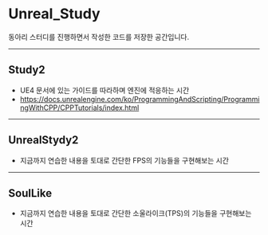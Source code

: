 # Unreal_Study
동아리 스터디를 진행하면서 작성한 코드를 저장한 공간입니다.

---
## Study2
+ UE4 문서에 있는 가이드를 따라하며 엔진에 적응하는 시간
+ https://docs.unrealengine.com/ko/ProgrammingAndScripting/ProgrammingWithCPP/CPPTutorials/index.html

---
## UnrealStydy2
+ 지금까지 연습한 내용을 토대로 간단한 FPS의 기능들을 구현해보는 시간

---
## SoulLike
+ 지금까지 연습한 내용을 토대로 간단한 소울라이크(TPS)의 기능들을 구현해보는 시간
